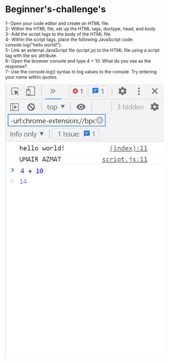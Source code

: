# Beginner's-challenge's

1- Open your code editor and create an HTML file. <br>
2- Within the HTML file, set up the HTML tags, doctype, head, and body. <br>
3- Add the script tags to the body of the HTML file. <br>
4- Within the script tags, place the following JavaScript code: console.log("hello world!"). <br>
5- Link an external JavaScript file (script.js) to the HTML file using a script tag with the src attribute. <br>
6- Open the browser console and type 4 + 10. What do you see as the response? <br>
7- Use the console.log() syntax to log values to the console. Try entering your name within quotes. <br>


<img src="console.png" alt="">
